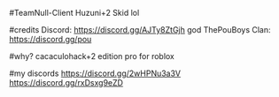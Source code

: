#TeamNull-Client
Huzuni+2 Skid lol

#credits
Discord: https://discord.gg/AJTy8ZtGjh god ThePouBoys Clan: https://discord.gg/pou

#why?
cacaculohack+2 edition pro for roblox

#my discords
https://discord.gg/2wHPNu3a3V
https://discord.gg/rxDsxg9eZD
